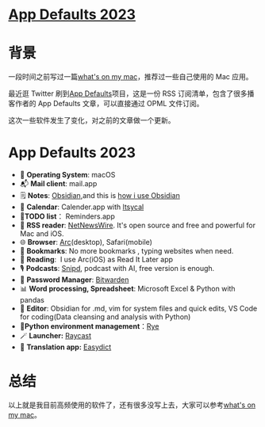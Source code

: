 # [App Defaults 2023](https://github.com/geoqiao/gitblog/issues/20)

# 背景

一段时间之前写过一篇[what's on my mac](https://github.com/geoqiao/gitblog/issues/11)，推荐过一些自己使用的 Mac 应用。

最近逛 Twitter 刷到[App Defaults](https://defaults.rknight.me/)项目，这是一份 RSS 订阅清单，包含了很多播客作者的 App Defaults 文章，可以直接通过 OPML 文件订阅。

这次一些软件发生了变化，对之前的文章做一个更新。

# App Defaults 2023

- 💾 **Operating System**: macOS
- 📬 **Mail client**: mail.app
- 🗒 **Notes**: [Obsidian](https://obsidian.md/),and this is [how i use Obsidian](https://github.com/geoqiao/gitblog/issues/15)
- 📅 **Calendar**: Calender.app with [ltsycal](https://github.com/sfsam/Itsycal)
- 📎**TODO list**： Reminders.app
- 📰 **RSS reader**: [NetNewsWire](https://netnewswire.com/). It's open source and free and powerful for Mac and iOS.
- 🌐 **Browser**: [Arc](https://arc.net/)(desktop), Safari(mobile)
- 🔖 **Bookmarks**: No more bookmarks , typing websites when need.
- 📔 **Reading**:  I use Arc(iOS) as Read It Later app
- 🎙 **Podcasts**: [Snipd](), podcast with AI, free version is enough.
- 🔐 **Password Manager**: [Bitwarden](https://bitwarden.com/)
- 📊 **Word processing, Spreadsheet**: Microsoft Excel & Python with pandas
- 📝 **Editor**: Obsidian for .md, vim for system files and quick edits, VS Code for coding(Data cleansing and analysis with Python)
- 🐍**Python environment management**：[Rye](https://rye-up.com/)
- 🪄 **Launcher:** [Raycast](https://www.raycast.com/)
- 📖 **Translation app:** [Easydict](https://github.com/tisfeng/Easydict)

# 总结

以上就是我目前高频使用的软件了，还有很多没写上去，大家可以参考[what's on my mac](https://github.com/geoqiao/gitblog/issues/11)。

